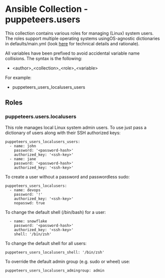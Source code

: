 # Ansible Collection - puppeteers.users

This collection contains various roles for managing (Linux) system users. The
roles support multiple operating systems usingOS-agnostic dictionaries in
defaults/main.yml (look
[here](https://gist.github.com/JM1/9363beeb9fb5055e054b5f64aea0a598#approach-using-os-agnostic-dictionaries-in-defaultsmainyml)
for technical details and rationale).

All variables have been prefixed to avoid accidental variable name collisions.
The syntax is the following:

* \<author\>\_\<collection\>\_\<role\>\_\<variable\>

For example:

* puppeteers_users_localusers_users

## Roles

### puppeteers.users.localusers

This role manages local Linux system admin users. To use just pass a dictionary
of users along with their SSH authorized keys:

```
puppeteers_users_localusers_users:
  - name: john
    password: '<password-hash>'
    authorized_key: '<ssh-key>'
  - name: jane
    password: '<password-hash>'
    authorized_key: '<ssh-key>'
```

To create a user without a password and passwordless sudo:

```
puppeteers_users_localusers:
  - name: devops
    password: '!'
    authorized_key: '<ssh-key>'
    nopasswd: true
```

To change the default shell (/bin/bash) for a user:

```
  - name: snowflake
    password: '<password-hash>'
    authorized_key: '<ssh-key>'
    shell: '/bin/zsh'
```

To change the default shell for all users:

```
puppeteers_users_localusers_shell: '/bin/zsh'
```

To override the default admin group (e.g. sudo or wheel) use:

```
puppeteers_users_localusers_admingroup: admin
```
